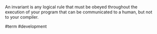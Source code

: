 An invariant is any logical rule that must be obeyed throughout the execution of your program that can be communicated to a human, but not to your compiler.

#term #development